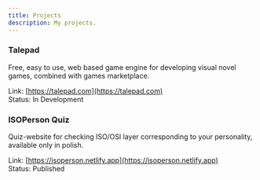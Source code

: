```yaml
---
title: Projects
description: My projects.
---
```


### Talepad

Free, easy to use, web based game engine for developing visual novel games, combined with games marketplace.

Link: [https://talepad.com](https://talepad.com) <br/>
Status: In Development

### ISOPerson Quiz

Quiz-website for checking ISO/OSI layer corresponding to your personality, available only in polish.

Link: [https://isoperson.netlify.app](https://isoperson.netlify.app) <br/>
Status: Published